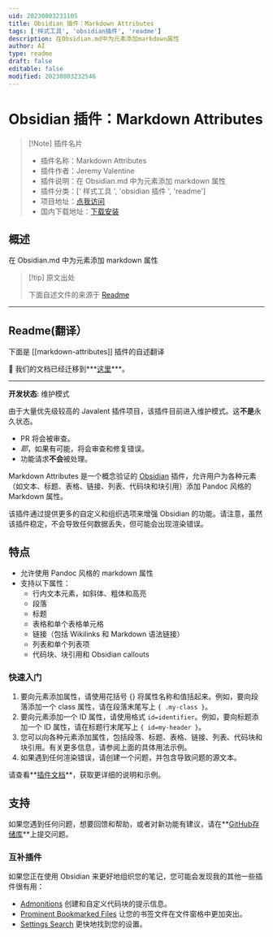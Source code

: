 ```yaml
---
uid: 20230803231105
title: Obsidian 插件：Markdown Attributes
tags: ['样式工具', 'obsidian插件', 'readme']
description: 在Obsidian.md中为元素添加markdown属性
author: AI
type: readme
draft: false
editable: false
modified: 20230803232546
---
```


# Obsidian 插件：Markdown Attributes

> [!Note] 插件名片
> - 插件名称：Markdown Attributes
> - 插件作者：Jeremy Valentine
> - 插件说明：在 Obsidian.md 中为元素添加 markdown 属性
> - 插件分类：[' 样式工具 ', 'obsidian 插件 ', 'readme']
> - 项目地址：[点我访问](https://github.com/javalent/markdown-attributes)
> - 国内下载地址：[下载安装](https://pkmer.cn/products/plugin/pluginMarket/?markdown-attributes)

## 概述

在 Obsidian.md 中为元素添加 markdown 属性

> [!tip] 原文出处
>
>下面自述文件的来源于 [Readme](https://ghproxy.net/https://raw.githubusercontent.com/javalent/markdown-attributes/main/README.md)
>

---

## Readme(翻译）

下面是 [[markdown-attributes]] 插件的自述翻译

🥇 我们的文档已经迁移到***[这里](https://plugins.javalent.com/attributes)***。

---

**开发状态**: 维护模式

由于大量优先级较高的 Javalent 插件项目，该插件目前进入维护模式。这**不是**永久状态。

- PR 将会被审查。
- *耶*，如果有可能，将会审查和修复错误。
- 功能请求**不会**被处理。

Markdown Attributes 是一个概念验证的 [Obsidian](https://obsidian.md/) 插件，允许用户为各种元素（如文本、标题、表格、链接、列表、代码块和块引用）添加 Pandoc 风格的 Markdown 属性。

该插件通过提供更多的自定义和组织选项来增强 Obsidian 的功能。请注意，虽然该插件稳定，不会导致任何数据丢失，但可能会出现渲染错误。

## 特点

- 允许使用 Pandoc 风格的 markdown 属性
- 支持以下属性：
   - 行内文本元素，如斜体、粗体和高亮
   - 段落
   - 标题
   - 表格和单个表格单元格
   - 链接（包括 Wikilinks 和 Markdown 语法链接）
   - 列表和单个列表项
   - 代码块、块引用和 Obsidian callouts

### 快速入门

1. 要向元素添加属性，请使用花括号 {} 将属性名称和值括起来。例如，要向段落添加一个 class 属性，请在段落末尾写上 `{ .my-class }`。
2. 要向元素添加一个 ID 属性，请使用格式 `id=identifier`。例如，要向标题添加一个 ID 属性，请在标题行末尾写上 `{ id=my-header }`。
3. 您可以向各种元素添加属性，包括段落、标题、表格、链接、列表、代码块和块引用。有关更多信息，请参阅上面的具体用法示例。
4. 如果遇到任何渲染错误，请创建一个问题，并包含导致问题的源文本。

请查看**[插件文档](https://plugins.javalent.com/attributes)**，获取更详细的说明和示例。

## 支持

如果您遇到任何问题，想要回馈和帮助，或者对新功能有建议，请在**[GitHub存储库](https://github.com/javalent/markdown-attributes/issues?q=is%3Aissue+is%3Aopen+sort%3Aupdated-desc)**上提交问题。

### 互补插件

如果您正在使用 Obsidian 来更好地组织您的笔记，您可能会发现我的其他一些插件很有用：

- [Admonitions](https://github.com/javalent/admonitions) 创建和自定义代码块的提示信息。
- [Prominent Bookmarked Files](https://github.com/javalent/prominent-files) 让您的书签文件在文件窗格中更加突出。
- [Settings Search](https://github.com/javalent/settings-search) 更快地找到您的设置。



